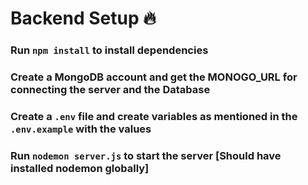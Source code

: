 # Backend Setup 🔥

  ### Run `npm install` to install dependencies

  ### Create a MongoDB account and get the MONOGO_URL for connecting the server and the Database

  ### Create a `.env` file and create variables as mentioned in the `.env.example` with the values

  ### Run `nodemon server.js` to start the server [Should have installed nodemon globally]